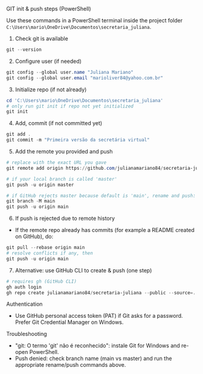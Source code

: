 GIT init & push steps (PowerShell)

Use these commands in a PowerShell terminal inside the project folder `C:\Users\mario\OneDrive\Documentos\secretaria_juliana`.

1) Check git is available
```powershell
git --version
```

2) Configure user (if needed)
```powershell
git config --global user.name "Juliana Mariano"
git config --global user.email "marioliver84@yahoo.com.br"
```

3) Initialize repo (if not already)
```powershell
cd 'C:\Users\mario\OneDrive\Documentos\secretaria_juliana'
# only run git init if repo not yet initialized
git init
```

4) Add, commit (if not committed yet)
```powershell
git add .
git commit -m "Primeira versão da secretária virtual"
```

5) Add the remote you provided and push
```powershell
# replace with the exact URL you gave
git remote add origin https://github.com/julianamariano84/secretaria-juliana.git

# if your local branch is called 'master'
git push -u origin master

# if GitHub rejects master because default is 'main', rename and push:
git branch -M main
git push -u origin main
```

6) If push is rejected due to remote history
- If the remote repo already has commits (for example a README created on GitHub), do:
```powershell
git pull --rebase origin main
# resolve conflicts if any, then
git push -u origin main
```

7) Alternative: use GitHub CLI to create & push (one step)
```powershell
# requires gh (GitHub CLI)
gh auth login
gh repo create julianamariano84/secretaria-juliana --public --source=. --remote=origin --push
```

Authentication
- Use GitHub personal access token (PAT) if Git asks for a password. Prefer Git Credential Manager on Windows.

Troubleshooting
- "git: O termo 'git' não é reconhecido": instale Git for Windows and re-open PowerShell.
- Push denied: check branch name (main vs master) and run the appropriate rename/push commands above.

